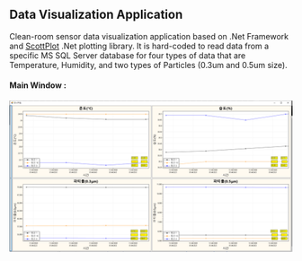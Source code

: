 ## Data Visualization Application

Clean-room sensor data visualization application based on .Net Framework and [ScottPlot](https://github.com/swharden/ScottPlot) .Net plotting library.
It is hard-coded to read data from a specific MS SQL Server database for four types of data that are Temperature, Humidity, and two types of Particles (0.3um and 0.5um size).

#### Main Window : 

 ![Main window](https://github.com/jsr1611/VisualizerApp_CSharp_Winform/blob/master/Main.PNG)
